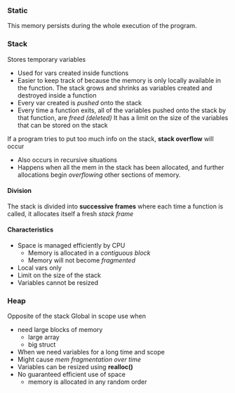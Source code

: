 ### Static
This memory persists during the whole execution of the program.
### Stack
Stores temporary variables
- Used for vars created inside functions
- Easier to keep track of because the memory is only locally available in the function.
The stack grows and shrinks as variables created and destroyed inside a function
- Every var created is *pushed* onto the stack
- Every time a function exits, all of the variables pushed onto the stack by that function, are *freed (deleted)*
It has a limit on the size of the variables that can be stored on the stack

If a program tries to put too much info on the stack, **stack overflow** will occur
- Also occurs in recursive situations
- Happens when all the mem in the stack has been allocated, and further allocations begin *overflowing* other sections of memory.
#### Division
The stack is divided into **successive frames** where each time a function is called, it allocates itself a fresh *stack frame*

#### Characteristics
- Space is managed efficiently by CPU
	- Memory is allocated in a *contiguous block*
	- Memory will not become *fragmented*
- Local vars only
- Limit on the size of the stack
- Variables cannot be resized
### Heap
Opposite of the stack
Global in scope
use when
- need large blocks of memory
	- large array
	- big struct
- When we need variables for a long time and scope
- Might cause *mem fragmentation over time*
- Variables can be resized using **realloc()**
- No guaranteed efficient use of space
	- memory is allocated in any random order

